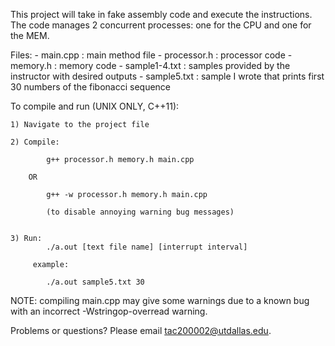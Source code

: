 This project will take in fake assembly code and execute the instructions. The code manages 2 concurrent processes: one for the CPU and one for the MEM.

Files:
	- main.cpp : main method file
	- processor.h : processor code
	- memory.h : memory code
 	- sample1-4.txt : samples provided by the instructor with desired outputs
	- sample5.txt : sample I wrote that prints first 30 numbers of the fibonacci sequence

To compile and run (UNIX ONLY, C++11):

    1) Navigate to the project file

    2) Compile:

            g++ processor.h memory.h main.cpp

        OR
    
            g++ -w processor.h memory.h main.cpp 

            (to disable annoying warning bug messages)


    3) Run:
            ./a.out [text file name] [interrupt interval] 

         example:
        
            ./a.out sample5.txt 30

NOTE: compiling main.cpp may give some warnings due to a known bug with an incorrect -Wstringop-overread warning.
    
Problems or questions? Please email tac200002@utdallas.edu.
